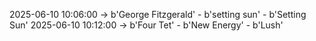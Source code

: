 2025-06-10 10:06:00 -> b'George Fitzgerald' - b'setting sun' - b'Setting Sun'
2025-06-10 10:12:00 -> b'Four Tet' - b'New Energy' - b'Lush'
